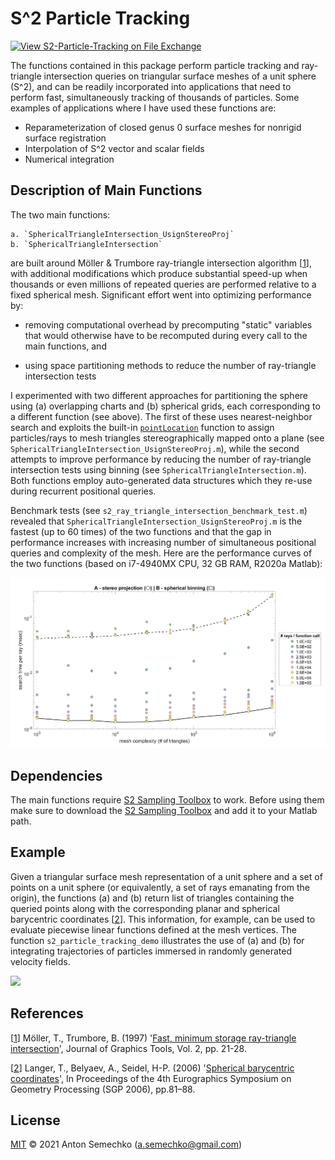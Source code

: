 # S^2 Particle Tracking

[![View S2-Particle-Tracking on File Exchange](https://www.mathworks.com/matlabcentral/images/matlab-file-exchange.svg)](https://www.mathworks.com/matlabcentral/fileexchange/97362-s2-particle-tracking)

The functions contained in this package perform particle tracking and ray-triangle intersection queries
on triangular surface meshes of a unit sphere (S^2), and can be readily incorporated into applications
that need to perform fast, simultaneously tracking of thousands of particles. Some examples of
applications where I have used these functions are:

  - Reparameterization of closed genus 0 surface meshes for nonrigid surface registration
  - Interpolation of S^2 vector and scalar fields 
  - Numerical integration  

## Description of Main Functions  

The two main functions:

	a. `SphericalTriangleIntersection_UsignStereoProj`
	b. `SphericalTriangleIntersection`

are built around Möller & Trumbore ray-triangle intersection algorithm [[1]], with additional
modifications which produce substantial speed-up when thousands or even millions of repeated 
queries are performed relative to a fixed spherical mesh. Significant effort went into optimizing
performance by:

- removing computational overhead by precomputing "static" variables that would otherwise have to be
recomputed during every call to the main functions, and

- using space partitioning methods to reduce the number of ray-triangle intersection tests 

I experimented with two different approaches for partitioning the sphere using (a) overlapping charts and (b)
spherical grids, each corresponding to a different function (see above). The first of these uses
nearest-neighbor search and exploits the built-in [`pointLocation`] function to assign particles/rays 
to mesh triangles stereographically mapped onto a plane (see `SphericalTriangleIntersection_UsignStereoProj.m`), 
while the second attempts to improve performance by reducing the number of ray-triangle intersection
tests using binning (see `SphericalTriangleIntersection.m`). Both functions employ auto-generated data
structures which they re-use during recurrent positional queries.

Benchmark tests (see `s2_ray_triangle_intersection_benchmark_test.m`) revealed that
`SphericalTriangleIntersection_UsignStereoProj.m` is the fastest (up to 60 times) of the two functions
and that the gap in performance increases with increasing number of simultaneous positional queries and
complexity of the mesh. Here are the performance curves of the two functions (based on i7-4940MX CPU, 32 GB RAM, R2020a Matlab):

![](benchmark_performance_curves.jpg)

## Dependencies

The main functions require [S2 Sampling Toolbox] to work. Before using them make sure to download the
[S2 Sampling Toolbox] and add it to your Matlab path.

## Example
 
Given a triangular surface mesh representation of a unit sphere and a set of points on a unit sphere (or equivalently, a set of
rays emanating from the origin), the functions (a) and (b) return list of triangles containing the queried points
along with the corresponding planar and spherical barycentric coordinates [[2]]. This information, for example, can be used to 
evaluate piecewise linear functions defined at the mesh vertices. The function `s2_particle_tracking_demo`
illustrates the use of (a) and (b) for integrating trajectories of particles immersed in randomly generated velocity fields.
  
![](s2_particle_tracking_demo.gif)

## References

[[1]] Möller, T., Trumbore, B. (1997) '[Fast, minimum storage ray-triangle intersection]', Journal of Graphics Tools, Vol. 2, pp. 21-28.

[[2]] Langer, T., Belyaev, A., Seidel, H-P. (2006) '[Spherical barycentric coordinates]', In Proceedings of the 4th Eurographics Symposium on Geometry Processing (SGP 2006), pp.81–88. 


## License
[MIT] © 2021 Anton Semechko (a.semechko@gmail.com)


[1]: https://www.graphics.cornell.edu/pubs/1997/MT97.pdf
[2]: https://domino.mpi-inf.mpg.de/intranet/ag4/ag4publ.nsf/a58289c9ff876be5c125675300686234/9144c5ff262d3f9cc12571be00348ddf/$FILE/paper.pdf
[`pointLocation`]: https://www.mathworks.com/help/matlab/ref/triangulation.pointlocation.html
[S2 Sampling Toolbox]: https://github.com/AntonSemechko/S2-Sampling-Toolbox
[Fast, minimum storage ray-triangle intersection]: https://www.graphics.cornell.edu/pubs/1997/MT97.pdf
[Spherical barycentric coordinates]: https://domino.mpi-inf.mpg.de/intranet/ag4/ag4publ.nsf/a58289c9ff876be5c125675300686234/9144c5ff262d3f9cc12571be00348ddf/$FILE/paper.pdf
[MIT]: https://github.com/AntonSemechko/S2-Particle-Tracking/blob/master/LICENSE.md
